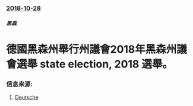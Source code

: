### [2018-10-28](/zh/news/2018/10/28/index.md)

##### 黑森
# 德國黑森州舉行州議會2018年黑森州議會選舉 state election, 2018 選舉。 




### 信息来源:

1. [Deutsche](https://www.dw.com/en/chancellor-angela-merkels-conservatives-eke-out-win-in-hesse-election/a-46064510)
